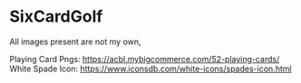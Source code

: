 # SixCardGolf
All images present are not my own,

Playing Card Pngs: https://acbl.mybigcommerce.com/52-playing-cards/
White Spade Icon: https://www.iconsdb.com/white-icons/spades-icon.html